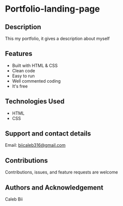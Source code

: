 # Portfolio-landing-page

## Description
This my portfolio, it gives a description about myself

## Features
* Built with HTML & CSS
* Clean code
* Easy to run
* Well commented coding
* It's free


## Technologies Used
* HTML
* CSS

## Support and contact details
Email: biicaleb316@gmail.com
## Contributions
Contributions, issues, and feature requests are welcome
## Authors and Acknowledgement
Caleb Bii
